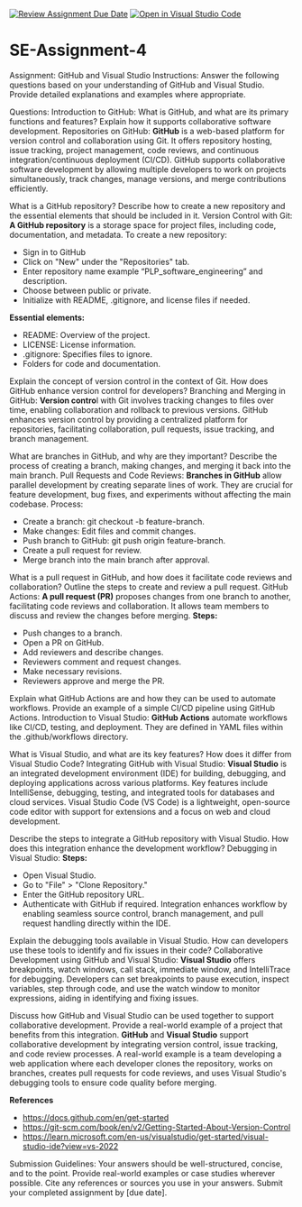[![Review Assignment Due Date](https://classroom.github.com/assets/deadline-readme-button-22041afd0340ce965d47ae6ef1cefeee28c7c493a6346c4f15d667ab976d596c.svg)](https://classroom.github.com/a/GvXCZgfk)
[![Open in Visual Studio Code](https://classroom.github.com/assets/open-in-vscode-2e0aaae1b6195c2367325f4f02e2d04e9abb55f0b24a779b69b11b9e10269abc.svg)](https://classroom.github.com/online_ide?assignment_repo_id=15495971&assignment_repo_type=AssignmentRepo)
# SE-Assignment-4
Assignment: GitHub and Visual Studio
Instructions:
Answer the following questions based on your understanding of GitHub and Visual Studio. Provide detailed explanations and examples where appropriate.

Questions:
Introduction to GitHub:
What is GitHub, and what are its primary functions and features? Explain how it supports collaborative software development.
Repositories on GitHub:
**GitHub** is a web-based platform for version control and collaboration using Git. It offers repository hosting, issue tracking, project management, code reviews, and continuous integration/continuous deployment (CI/CD). GitHub supports collaborative software development by allowing multiple developers to work on projects simultaneously, track changes, manage versions, and merge contributions efficiently.


What is a GitHub repository? Describe how to create a new repository and the essential elements that should be included in it.
Version Control with Git:
**A GitHub repository** is a storage space for project files, including code, documentation, and metadata. To create a new repository:
  - Sign in to GitHub
  - Click on "New" under the "Repositories" tab.
  - Enter repository name example “PLP_software_engineering” and description.
  - Choose between public or private.
  - Initialize with README, .gitignore, and license files if needed.

**Essential elements:**
  - README: Overview of the project.
  - LICENSE: License information.
  - .gitignore: Specifies files to ignore.
  - Folders for code and documentation.


Explain the concept of version control in the context of Git. How does GitHub enhance version control for developers?
Branching and Merging in GitHub:
**Version contro**l with Git involves tracking changes to files over time, enabling collaboration and rollback to previous versions. GitHub enhances version control by providing a centralized platform for repositories, facilitating collaboration, pull requests, issue tracking, and branch management.


What are branches in GitHub, and why are they important? Describe the process of creating a branch, making changes, and merging it back into the main branch.
Pull Requests and Code Reviews:
**Branches in GitHub** allow parallel development by creating separate lines of work. They are crucial for feature development, bug fixes, and experiments without affecting the main codebase.
Process:
  - Create a branch: git checkout -b feature-branch.
  - Make changes: Edit files and commit changes.
  - Push branch to GitHub: git push origin feature-branch.
  - Create a pull request for review.
  - Merge branch into the main branch after approval.


What is a pull request in GitHub, and how does it facilitate code reviews and collaboration? Outline the steps to create and review a pull request.
GitHub Actions:
**A pull request (PR)** proposes changes from one branch to another, facilitating code reviews and collaboration. It allows team members to discuss and review the changes before merging.
**Steps:**
  - Push changes to a branch.
  - Open a PR on GitHub.
  - Add reviewers and describe changes.
  - Reviewers comment and request changes.
  - Make necessary revisions.
  - Reviewers approve and merge the PR.


Explain what GitHub Actions are and how they can be used to automate workflows. Provide an example of a simple CI/CD pipeline using GitHub Actions.
Introduction to Visual Studio:
**GitHub Actions** automate workflows like CI/CD, testing, and deployment. They are defined in YAML files within the .github/workflows directory.


What is Visual Studio, and what are its key features? How does it differ from Visual Studio Code?
Integrating GitHub with Visual Studio:
**Visual Studio** is an integrated development environment (IDE) for building, debugging, and deploying applications across various platforms. Key features include IntelliSense, debugging, testing, and integrated tools for databases and cloud services. Visual Studio Code (VS Code) is a lightweight, open-source code editor with support for extensions and a focus on web and cloud development.


Describe the steps to integrate a GitHub repository with Visual Studio. How does this integration enhance the development workflow?
Debugging in Visual Studio:
**Steps:**
  - Open Visual Studio.
  - Go to "File" > "Clone Repository."
  - Enter the GitHub repository URL.
  - Authenticate with GitHub if required.
  Integration enhances workflow by enabling seamless source control, branch management, and pull request handling directly within the IDE.


Explain the debugging tools available in Visual Studio. How can developers use these tools to identify and fix issues in their code?
Collaborative Development using GitHub and Visual Studio:
**Visual Studio** offers breakpoints, watch windows, call stack, immediate window, and IntelliTrace for debugging. Developers can set breakpoints to pause execution, inspect variables, step through code, and use the watch window to monitor expressions, aiding in identifying and fixing issues.


Discuss how GitHub and Visual Studio can be used together to support collaborative development. Provide a real-world example of a project that benefits from this integration.
**GitHub** and **Visual Studio** support collaborative development by integrating version control, issue tracking, and code review processes. A real-world example is a team developing a web application where each developer clones the repository, works on branches, creates pull requests for code reviews, and uses Visual Studio's debugging tools to ensure code quality before merging.


**References**
  - https://docs.github.com/en/get-started
  - https://git-scm.com/book/en/v2/Getting-Started-About-Version-Control
  - https://learn.microsoft.com/en-us/visualstudio/get-started/visual-studio-ide?view=vs-2022

Submission Guidelines:
Your answers should be well-structured, concise, and to the point.
Provide real-world examples or case studies wherever possible.
Cite any references or sources you use in your answers.
Submit your completed assignment by [due date].
